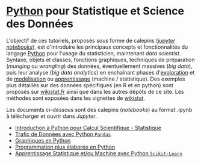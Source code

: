 # [Python](https://www.python.org/) pour Statistique et Science des Données

L'objectif de ces tutoriels, proposés sous forme de calepins ([*jupyter notebooks*](http://jupyter.org/)), est d'introduire les principaux concepts et fonctionnalités du langage [Python](https://www.python.org/) pour l'usage du statisticien, maintenant *data scientist*. Syntaxe, objets et classes, fonctions graphiques, techniques de préparation (*munging* ou *wrangling*) des données, éventuellement massives (*big data*), puis leur analyse (*big data analytics*) en enchaînant phases d'[exploration](http://wikistat.fr/) et de [modélisation](http://wikistat.fr/) ou [apprentissage](http://wikistat.fr/) (machine / statistique). Des exemples plus détaillés sur des données spécifiques (en R et en python) sont proposés sur [wikistat.fr](http://wikistat.fr/) ainsi que dans les autres dépôts de ce site. Les méthodes sont exposées dans les vignettes de [wikistat](http://wikistat.fr/).

Les documents ci-dessous sont des calepins (*notebooks*) au format .ipynb à télécharger et ouvrir dans *Jupyter*.

* [Introduction à Python pour  Calcul Scientifique - Statistique](https://github.com/wikistat/Intro-Python/blob/master/Cal1-introPython.ipynb)
* [Trafic de Données avec Python `Pandas`](https://github.com/wikistat/Intro-Python/blob/master/Cal2-PythonPandas.ipynb)
* [Graphiques en Python](https://github.com/wikistat/Intro-Python/blob/master/Cal3-PythonGraphes.ipynb)
* [Programmation plus élaborée en Python](http://wikistat.fr/Notebooks/Cal4-PythonProgram.ipynb)
* [Apprentissage Statistique et/ou Machine avec Python `Scikit-Learn`](https://github.com/wikistat/Intro-Python/blob/master/Cal5-PythonSklearn.ipynb)

